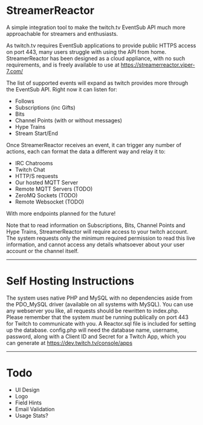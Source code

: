 # StreamerReactor

A simple integration tool to make the twitch.tv EventSub API much more approachable for streamers and enthusiasts.

As twitch.tv requires EventSub applications to provide public HTTPS access on port 443, many users struggle with using the API from home.
StreamerReactor has been designed as a cloud appliance, with no such requirements, and is freely available to use at https://streamerreactor.viper-7.com/


The list of supported events will expand as twitch provides more through the EventSub API. Right now it can listen for:

* Follows
* Subscriptions (inc Gifts)
* Bits
* Channel Points (with or without messages)
* Hype Trains
* Stream Start/End

Once StreamerReactor receives an event, it can trigger any number of actions, each can format the data a different way and relay it to:

* IRC Chatrooms
* Twitch Chat
* HTTP/S requests
* Our hosted MQTT Server
* Remote MQTT Servers (TODO)
* ZeroMQ Sockets (TODO)
* Remote Websocket (TODO)

With more endpoints planned for the future!

Note that to read information on Subscriptions, Bits, Channel Points and Hype Trains, StreamerReactor will require access to your twitch account. The system requests only the minimum required permission to read this live information, and cannot access any details whatsoever about your user account or the channel itself.

---

# Self Hosting Instructions

The system uses native PHP and MySQL with no dependencies aside from the PDO_MySQL driver (available on all systems with MySQL). You can use any webserver you like, all requests should be rewritten to index.php. Please remember that the system *must* be running publically on port 443 for Twitch to communicate with you.
A Reactor.sql file is included for setting up the database. config.php will need the database name, username, password, along with a Client ID and Secret for a Twitch App, which you can generate at https://dev.twitch.tv/console/apps

---

# Todo

* UI Design
* Logo
* Field Hints
* Email Validation
* Usage Stats?

